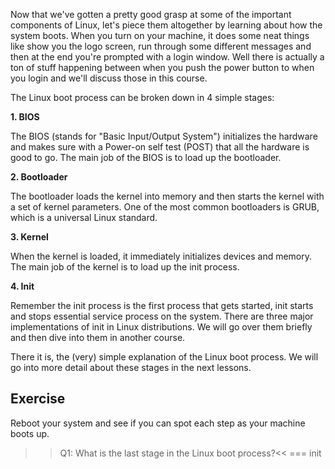 Now that we've gotten a pretty good grasp at some of the important components of Linux, let's piece them altogether by learning about how the system boots. When you turn on your machine, it does some neat things like show you the logo screen, run through some different messages and then at the end you're prompted with a login window. Well there is actually a ton of stuff happening between when you push the power button to when you login and we'll discuss those in this course. 

The Linux boot process can be broken down in 4 simple stages: 

**1. BIOS**

The BIOS (stands for "Basic Input/Output System") initializes the hardware and makes sure with a Power-on self test (POST) that all the hardware is good to go. The main job of the BIOS is to load up the bootloader.

**2. Bootloader**

The bootloader loads the kernel into memory and then starts the kernel with a set of kernel parameters. One of the most common bootloaders is GRUB, which is a universal Linux standard. 

**3. Kernel**

When the kernel is loaded, it immediately initializes devices and memory. The main job of the kernel is to load up the init process. 

**4. Init**

Remember the init process is the first process that gets started, init starts and stops essential service process on the system. There are three major implementations of init in Linux distributions. We will go over them briefly and then dive into them in another course.

There it is, the (very) simple explanation of the Linux boot process. We will go into more detail about these stages in the next lessons.

## Exercise

Reboot your system and see if you can spot each step as your machine boots up. 

>>Q1: What is the last stage in the Linux boot process?<<
=== init
